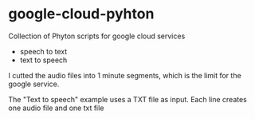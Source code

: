 # google-cloud-pyhton
Collection of Phyton scripts for google cloud services

- speech to text
- text to speech

I cutted the audio files into 1 minute segments, which is the limit for the google service. 

The "Text to speech" example uses a TXT file as input. Each line creates one audio file and one txt file 
